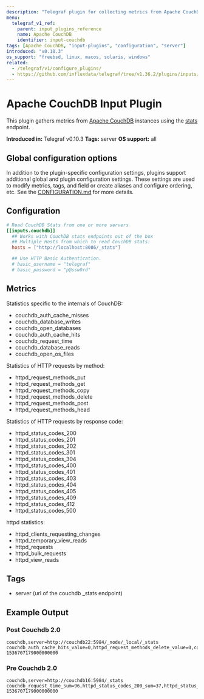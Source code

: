 ```yaml
---
description: "Telegraf plugin for collecting metrics from Apache CouchDB"
menu:
  telegraf_v1_ref:
    parent: input_plugins_reference
    name: Apache CouchDB
    identifier: input-couchdb
tags: [Apache CouchDB, "input-plugins", "configuration", "server"]
introduced: "v0.10.3"
os_support: "freebsd, linux, macos, solaris, windows"
related:
  - /telegraf/v1/configure_plugins/
  - https://github.com/influxdata/telegraf/tree/v1.36.2/plugins/inputs/couchdb/README.md, Apache CouchDB Plugin Source
---
```


# Apache CouchDB Input Plugin

This plugin gathers metrics from [Apache CouchDB](https://couchdb.apache.org/) instances using the
[stats](http://docs.couchdb.org/en/1.6.1/api/server/common.html?highlight=stats#get--_stats) endpoint.

**Introduced in:** Telegraf v0.10.3
**Tags:** server
**OS support:** all

[couchdb]: https://couchdb.apache.org/
[stats]: http://docs.couchdb.org/en/1.6.1/api/server/common.html?highlight=stats#get--_stats

## Global configuration options <!-- @/docs/includes/plugin_config.md -->

In addition to the plugin-specific configuration settings, plugins support
additional global and plugin configuration settings. These settings are used to
modify metrics, tags, and field or create aliases and configure ordering, etc.
See the [CONFIGURATION.md](/telegraf/v1/configuration/#plugins) for more details.

[CONFIGURATION.md]: ../../../docs/CONFIGURATION.md#plugins

## Configuration

```toml @sample.conf
# Read CouchDB Stats from one or more servers
[[inputs.couchdb]]
  ## Works with CouchDB stats endpoints out of the box
  ## Multiple Hosts from which to read CouchDB stats:
  hosts = ["http://localhost:8086/_stats"]

  ## Use HTTP Basic Authentication.
  # basic_username = "telegraf"
  # basic_password = "p@ssw0rd"
```

## Metrics

Statistics specific to the internals of CouchDB:

- couchdb_auth_cache_misses
- couchdb_database_writes
- couchdb_open_databases
- couchdb_auth_cache_hits
- couchdb_request_time
- couchdb_database_reads
- couchdb_open_os_files

Statistics of HTTP requests by method:

- httpd_request_methods_put
- httpd_request_methods_get
- httpd_request_methods_copy
- httpd_request_methods_delete
- httpd_request_methods_post
- httpd_request_methods_head

Statistics of HTTP requests by response code:

- httpd_status_codes_200
- httpd_status_codes_201
- httpd_status_codes_202
- httpd_status_codes_301
- httpd_status_codes_304
- httpd_status_codes_400
- httpd_status_codes_401
- httpd_status_codes_403
- httpd_status_codes_404
- httpd_status_codes_405
- httpd_status_codes_409
- httpd_status_codes_412
- httpd_status_codes_500

httpd statistics:

- httpd_clients_requesting_changes
- httpd_temporary_view_reads
- httpd_requests
- httpd_bulk_requests
- httpd_view_reads

## Tags

- server (url of the couchdb _stats endpoint)

## Example Output

### Post Couchdb 2.0

```text
couchdb,server=http://couchdb22:5984/_node/_local/_stats couchdb_auth_cache_hits_value=0,httpd_request_methods_delete_value=0,couchdb_auth_cache_misses_value=0,httpd_request_methods_get_value=42,httpd_status_codes_304_value=0,httpd_status_codes_400_value=0,httpd_request_methods_head_value=0,httpd_status_codes_201_value=0,couchdb_database_reads_value=0,httpd_request_methods_copy_value=0,couchdb_request_time_max=0,httpd_status_codes_200_value=42,httpd_status_codes_301_value=0,couchdb_open_os_files_value=2,httpd_request_methods_put_value=0,httpd_request_methods_post_value=0,httpd_status_codes_202_value=0,httpd_status_codes_403_value=0,httpd_status_codes_409_value=0,couchdb_database_writes_value=0,couchdb_request_time_min=0,httpd_status_codes_412_value=0,httpd_status_codes_500_value=0,httpd_status_codes_401_value=0,httpd_status_codes_404_value=0,httpd_status_codes_405_value=0,couchdb_open_databases_value=0 1536707179000000000
```

### Pre Couchdb 2.0

```text
couchdb,server=http://couchdb16:5984/_stats couchdb_request_time_sum=96,httpd_status_codes_200_sum=37,httpd_status_codes_200_min=0,httpd_requests_mean=0.005,httpd_requests_min=0,couchdb_request_time_stddev=3.833,couchdb_request_time_min=1,httpd_request_methods_get_stddev=0.073,httpd_request_methods_get_min=0,httpd_status_codes_200_mean=0.005,httpd_status_codes_200_max=1,httpd_requests_sum=37,couchdb_request_time_current=96,httpd_request_methods_get_sum=37,httpd_request_methods_get_mean=0.005,httpd_request_methods_get_max=1,httpd_status_codes_200_stddev=0.073,couchdb_request_time_mean=2.595,couchdb_request_time_max=25,httpd_request_methods_get_current=37,httpd_status_codes_200_current=37,httpd_requests_current=37,httpd_requests_stddev=0.073,httpd_requests_max=1 1536707179000000000
```

